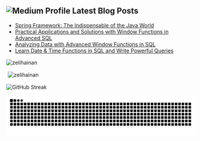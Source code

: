 ##     <img src="https://img.icons8.com/color/48/000000/medium-logo.png" alt="Medium Profile" width="30" height="30"/> Latest Blog Posts

<div >

<!-- BLOG-POST-LIST:START -->
- [Spring Framework: The Indispensable of the Java World](https://medium.com/@zelihainann/spring-framework-the-indispensable-of-the-java-world-e19205cda41f?source=rss-51fd3b80593------2)
- [Practical Applications and Solutions with Window Functions in Advanced SQL](https://medium.com/@zelihainann/practical-applications-and-solutions-with-window-functions-in-advanced-sql-79419ff93331?source=rss-51fd3b80593------2)
- [Analyzing Data with Advanced Window Functions in SQL](https://medium.com/@zelihainann/analyzing-data-with-advanced-window-functions-in-sql-56deced9da91?source=rss-51fd3b80593------2)
- [Learn Date &amp; Time Functions in SQL and Write Powerful Queries](https://medium.com/@zelihainann/learn-date-time-functions-in-sql-and-write-powerful-queries-3a85d9a7236f?source=rss-51fd3b80593------2)
<!-- BLOG-POST-LIST:END -->

</div>

<p><img align="center" src="https://github-readme-stats.vercel.app/api/top-langs?username=zelihainan&show_icons=true&locale=en&layout=compact" alt="zelihainan" /></p>

<p>&nbsp;<img align="center" src="https://github-readme-stats.vercel.app/api?username=zelihainan&show_icons=true&locale=en" alt="zelihainan" /></p>

<p><img align="center" src="https://github-readme-streak-stats.herokuapp.com/?user=zelihainan" alt="GitHub Streak" /></p>

<picture>
  <source media="(prefers-color-scheme: dark)" srcset="https://raw.githubusercontent.com/zelihainan/zelihainan/output/github-contribution-grid-snake-dark.svg">
  <source media="(prefers-color-scheme: light)" srcset="https://raw.githubusercontent.com/zelihainan/zelihainan/output/github-contribution-grid-snake.svg">
  <img alt="github contribution grid snake animation" src="https://raw.githubusercontent.com/zelihainan/zelihainan/output/github-contribution-grid-snake.svg">
</picture>
